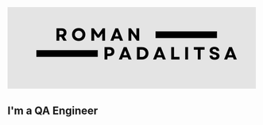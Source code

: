 ![Header](https://github.com/RomanPadalitsa/RomanPadalitsa/blob/main/assets/logo.png)

## I'm a QA Engineer